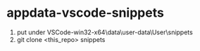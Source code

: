 # appdata-vscode-snippets
1. put under VSCode-win32-x64\data\user-data\User\snippets
2. git clone <this_repo> snippets

